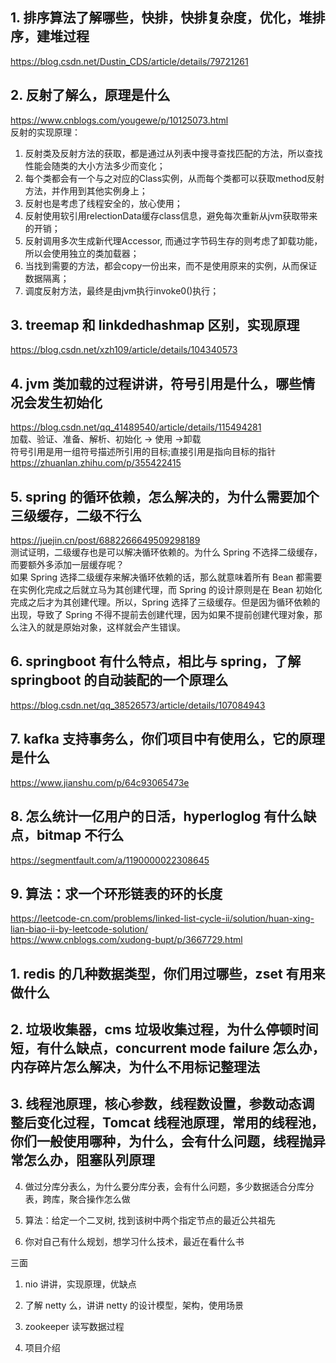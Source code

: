 ## 1. 排序算法了解哪些，快排，快排复杂度，优化，堆排序，建堆过程
https://blog.csdn.net/Dustin_CDS/article/details/79721261  

## 2. 反射了解么，原理是什么
https://www.cnblogs.com/yougewe/p/10125073.html  
反射的实现原理：  
1. 反射类及反射方法的获取，都是通过从列表中搜寻查找匹配的方法，所以查找性能会随类的大小方法多少而变化；  
2. 每个类都会有一个与之对应的Class实例，从而每个类都可以获取method反射方法，并作用到其他实例身上；  
3. 反射也是考虑了线程安全的，放心使用；  
4. 反射使用软引用relectionData缓存class信息，避免每次重新从jvm获取带来的开销；  
5. 反射调用多次生成新代理Accessor, 而通过字节码生存的则考虑了卸载功能，所以会使用独立的类加载器；  
6. 当找到需要的方法，都会copy一份出来，而不是使用原来的实例，从而保证数据隔离；  
7. 调度反射方法，最终是由jvm执行invoke0()执行；  

## 3. treemap 和 linkdedhashmap 区别，实现原理
https://blog.csdn.net/xzh109/article/details/104340573  

## 4. jvm 类加载的过程讲讲，符号引用是什么，哪些情况会发生初始化
https://blog.csdn.net/qq_41489540/article/details/115494281  
加载、验证、准备、解析、初始化  -> 使用  ->卸载  
符号引用是用一组符号描述所引用的目标;直接引用是指向目标的指针  
https://zhuanlan.zhihu.com/p/355422415  

## 5. spring 的循环依赖，怎么解决的，为什么需要加个三级缓存，二级不行么
https://juejin.cn/post/6882266649509298189  
测试证明，二级缓存也是可以解决循环依赖的。为什么 Spring 不选择二级缓存，而要额外多添加一层缓存呢？  
如果 Spring 选择二级缓存来解决循环依赖的话，那么就意味着所有 Bean 都需要在实例化完成之后就立马为其创建代理，而 Spring 的设计原则是在 Bean 初始化完成之后才为其创建代理。所以，Spring 选择了三级缓存。但是因为循环依赖的出现，导致了 Spring 不得不提前去创建代理，因为如果不提前创建代理对象，那么注入的就是原始对象，这样就会产生错误。  

## 6. springboot 有什么特点，相比与 spring，了解 springboot 的自动装配的一个原理么
https://blog.csdn.net/qq_38526573/article/details/107084943  

## 7. kafka 支持事务么，你们项目中有使用么，它的原理是什么
https://www.jianshu.com/p/64c93065473e  

## 8. 怎么统计一亿用户的日活，hyperloglog 有什么缺点，bitmap 不行么
https://segmentfault.com/a/1190000022308645  

## 9. 算法：求一个环形链表的环的长度
https://leetcode-cn.com/problems/linked-list-cycle-ii/solution/huan-xing-lian-biao-ii-by-leetcode-solution/  
https://www.cnblogs.com/xudong-bupt/p/3667729.html  

## 1. redis 的几种数据类型，你们用过哪些，zset 有用来做什么

## 2. 垃圾收集器，cms 垃圾收集过程，为什么停顿时间短，有什么缺点，concurrent mode failure 怎么办，内存碎片怎么解决，为什么不用标记整理法

## 3. 线程池原理，核心参数，线程数设置，参数动态调整后变化过程，Tomcat 线程池原理，常用的线程池，你们一般使用哪种，为什么，会有什么问题，线程抛异常怎么办，阻塞队列原理

4. 做过分库分表么，为什么要分库分表，会有什么问题，多少数据适合分库分表，跨库，聚合操作怎么做

6. 算法：给定一个二叉树, 找到该树中两个指定节点的最近公共祖先

7. 你对自己有什么规划，想学习什么技术，最近在看什么书



三面


1. nio 讲讲，实现原理，优缺点

2. 了解 netty 么，讲讲 netty 的设计模型，架构，使用场景

3. zookeeper 读写数据过程

4. 项目介绍